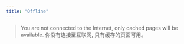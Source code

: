 ```yaml
---
title: "Offline"
---
```


> You are not connected to the Internet, only cached pages will be available.
> 你没有连接至互联网, 只有缓存的页面可用。